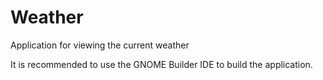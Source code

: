 # Weather
Application for viewing the current weather

It is recommended to use the GNOME Builder IDE to build the application.
